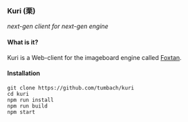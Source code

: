 ### Kuri (栗)
*next-gen client for next-gen engine*

#### What is it?
Kuri is a Web-client for the imageboard engine
called [Foxtan](https://github.com/tumbach/foxtan).

#### Installation
````
git clone https://github.com/tumbach/kuri
cd kuri
npm run install
npm run build
npm start
````
